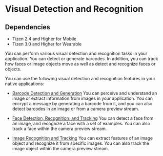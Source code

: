 # Visual Detection and Recognition
## Dependencies
- Tizen 2.4 and Higher for Mobile
- Tizen 3.0 and Higher for Wearable

You can perform various visual detection and recognition tasks in your application. You can detect or generate barcodes. In addition, you can track how faces or image objects move as well as detect and recognize faces or objects.

You can use the following visual detection and recognition features in your native applications:

- [Barcode Detection and Generation](image-barcode-n.md)
You can perceive and understand an image or extract information from images in your application. You can encrypt a message by generating a barcode from it, and you can also detect barcodes in an image or from a camera preview stream.

- [Face Detection, Recognition, and Tracking](face-detection-n.md)
You can detect a face from an image, and recognize a face with a set of examples. You can also track a face within the camera preview stream.

- [Image Recognition and Tracking](image-recognition-n.md)
You can extract features of an image object and recognize it from specific images. You can also track the image object within the camera preview stream.